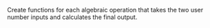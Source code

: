 <!--title={Calculate Operations}-->

<!--badges={Python:60,Software Engineering:20}-->

<!--concepts={Functions.mdx, NumericalOperators.mdx, Variables.mdx}-->

Create functions for each algebraic operation that takes the two user number inputs and calculates the final output. 

